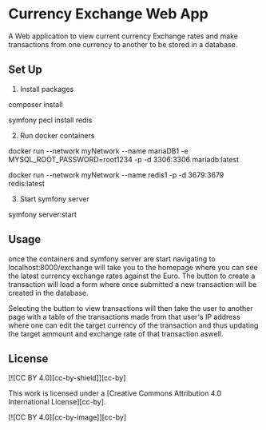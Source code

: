 # Currency Exchange Web App

A Web application to view current currency Exchange rates and make transactions from one currency to another to be stored in a database.

## Set Up

 1. Install packages
 
composer install

symfony pecl install redis

2. Run docker containers

docker run --network myNetwork --name mariaDB1 -e MYSQL_ROOT_PASSWORD=root1234 -p -d 3306:3306 mariadb:latest

docker run --network myNetwork --name redis1 -p -d 3679:3679 redis:latest

3. Start symfony server

symfony server:start


## Usage
once the containers and symfony server are start navigating to localhost:8000/exchange will take you to the homepage where you can see the latest currency exchange rates against the Euro.  The button to create a transaction will load a form where once submitted a new transaction will be created in the database.

Selecting the button to view transactions will then take the user to another page with a table of the transactions made from that user's IP address where one can edit the target currency of the transaction and thus updating the target ammount and exchange rate of that transaction aswell.

## License
[![CC BY 4.0][cc-by-shield]][cc-by]

This work is licensed under a
[Creative Commons Attribution 4.0 International License][cc-by].

[![CC BY 4.0][cc-by-image]][cc-by]
